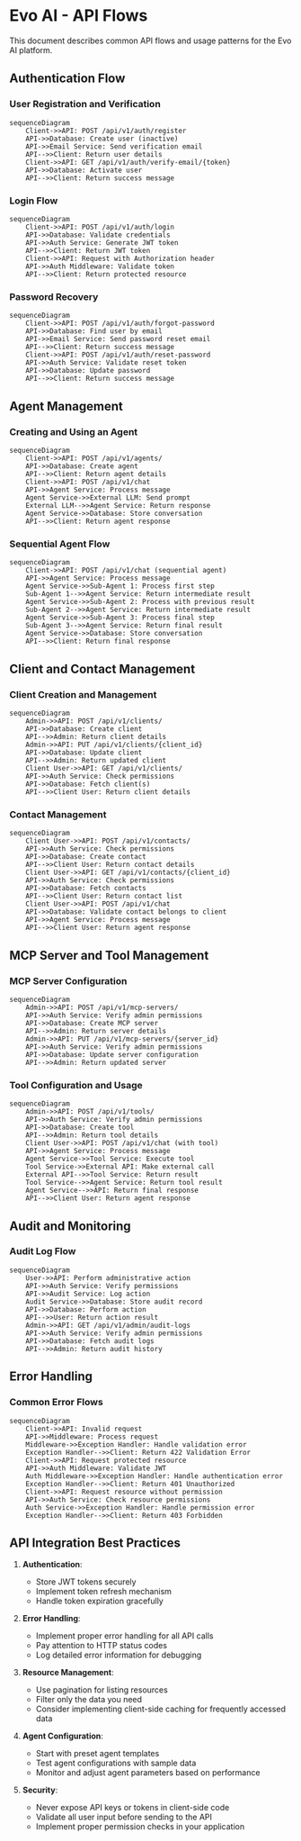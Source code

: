 # Evo AI - API Flows

This document describes common API flows and usage patterns for the Evo AI platform.

## Authentication Flow

### User Registration and Verification

```mermaid
sequenceDiagram
    Client->>API: POST /api/v1/auth/register
    API->>Database: Create user (inactive)
    API->>Email Service: Send verification email
    API-->>Client: Return user details
    Client->>API: GET /api/v1/auth/verify-email/{token}
    API->>Database: Activate user
    API-->>Client: Return success message
```

### Login Flow

```mermaid
sequenceDiagram
    Client->>API: POST /api/v1/auth/login
    API->>Database: Validate credentials
    API->>Auth Service: Generate JWT token
    API-->>Client: Return JWT token
    Client->>API: Request with Authorization header
    API->>Auth Middleware: Validate token
    API-->>Client: Return protected resource
```

### Password Recovery

```mermaid
sequenceDiagram
    Client->>API: POST /api/v1/auth/forgot-password
    API->>Database: Find user by email
    API->>Email Service: Send password reset email
    API-->>Client: Return success message
    Client->>API: POST /api/v1/auth/reset-password
    API->>Auth Service: Validate reset token
    API->>Database: Update password
    API-->>Client: Return success message
```

## Agent Management

### Creating and Using an Agent

```mermaid
sequenceDiagram
    Client->>API: POST /api/v1/agents/
    API->>Database: Create agent
    API-->>Client: Return agent details
    Client->>API: POST /api/v1/chat
    API->>Agent Service: Process message
    Agent Service->>External LLM: Send prompt
    External LLM-->>Agent Service: Return response
    Agent Service->>Database: Store conversation
    API-->>Client: Return agent response
```

### Sequential Agent Flow

```mermaid
sequenceDiagram
    Client->>API: POST /api/v1/chat (sequential agent)
    API->>Agent Service: Process message
    Agent Service->>Sub-Agent 1: Process first step
    Sub-Agent 1-->>Agent Service: Return intermediate result
    Agent Service->>Sub-Agent 2: Process with previous result
    Sub-Agent 2-->>Agent Service: Return intermediate result
    Agent Service->>Sub-Agent 3: Process final step
    Sub-Agent 3-->>Agent Service: Return final result
    Agent Service->>Database: Store conversation
    API-->>Client: Return final response
```

## Client and Contact Management

### Client Creation and Management

```mermaid
sequenceDiagram
    Admin->>API: POST /api/v1/clients/
    API->>Database: Create client
    API-->>Admin: Return client details
    Admin->>API: PUT /api/v1/clients/{client_id}
    API->>Database: Update client
    API-->>Admin: Return updated client
    Client User->>API: GET /api/v1/clients/
    API->>Auth Service: Check permissions
    API->>Database: Fetch client(s)
    API-->>Client User: Return client details
```

### Contact Management

```mermaid
sequenceDiagram
    Client User->>API: POST /api/v1/contacts/
    API->>Auth Service: Check permissions
    API->>Database: Create contact
    API-->>Client User: Return contact details
    Client User->>API: GET /api/v1/contacts/{client_id}
    API->>Auth Service: Check permissions
    API->>Database: Fetch contacts
    API-->>Client User: Return contact list
    Client User->>API: POST /api/v1/chat
    API->>Database: Validate contact belongs to client
    API->>Agent Service: Process message
    API-->>Client User: Return agent response
```

## MCP Server and Tool Management

### MCP Server Configuration

```mermaid
sequenceDiagram
    Admin->>API: POST /api/v1/mcp-servers/
    API->>Auth Service: Verify admin permissions
    API->>Database: Create MCP server
    API-->>Admin: Return server details
    Admin->>API: PUT /api/v1/mcp-servers/{server_id}
    API->>Auth Service: Verify admin permissions
    API->>Database: Update server configuration
    API-->>Admin: Return updated server
```

### Tool Configuration and Usage

```mermaid
sequenceDiagram
    Admin->>API: POST /api/v1/tools/
    API->>Auth Service: Verify admin permissions
    API->>Database: Create tool
    API-->>Admin: Return tool details
    Client User->>API: POST /api/v1/chat (with tool)
    API->>Agent Service: Process message
    Agent Service->>Tool Service: Execute tool
    Tool Service->>External API: Make external call
    External API-->>Tool Service: Return result
    Tool Service-->>Agent Service: Return tool result
    Agent Service-->>API: Return final response
    API-->>Client User: Return agent response
```

## Audit and Monitoring

### Audit Log Flow

```mermaid
sequenceDiagram
    User->>API: Perform administrative action
    API->>Auth Service: Verify permissions
    API->>Audit Service: Log action
    Audit Service->>Database: Store audit record
    API->>Database: Perform action
    API-->>User: Return action result
    Admin->>API: GET /api/v1/admin/audit-logs
    API->>Auth Service: Verify admin permissions
    API->>Database: Fetch audit logs
    API-->>Admin: Return audit history
```

## Error Handling

### Common Error Flows

```mermaid
sequenceDiagram
    Client->>API: Invalid request
    API->>Middleware: Process request
    Middleware->>Exception Handler: Handle validation error
    Exception Handler-->>Client: Return 422 Validation Error
    Client->>API: Request protected resource
    API->>Auth Middleware: Validate JWT
    Auth Middleware->>Exception Handler: Handle authentication error
    Exception Handler-->>Client: Return 401 Unauthorized
    Client->>API: Request resource without permission
    API->>Auth Service: Check resource permissions
    Auth Service->>Exception Handler: Handle permission error
    Exception Handler-->>Client: Return 403 Forbidden
```

## API Integration Best Practices

1. **Authentication**:
   - Store JWT tokens securely
   - Implement token refresh mechanism
   - Handle token expiration gracefully

2. **Error Handling**:
   - Implement proper error handling for all API calls
   - Pay attention to HTTP status codes
   - Log detailed error information for debugging

3. **Resource Management**:
   - Use pagination for listing resources
   - Filter only the data you need
   - Consider implementing client-side caching for frequently accessed data

4. **Agent Configuration**:
   - Start with preset agent templates
   - Test agent configurations with sample data
   - Monitor and adjust agent parameters based on performance

5. **Security**:
   - Never expose API keys or tokens in client-side code
   - Validate all user input before sending to the API
   - Implement proper permission checks in your application 